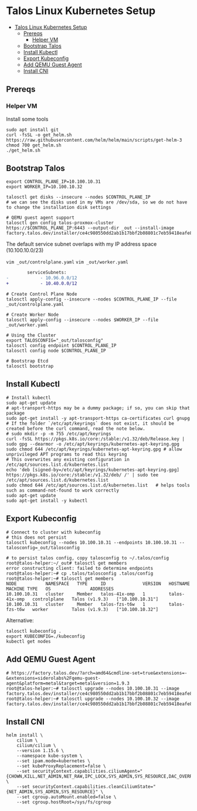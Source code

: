 # Talos Linux Kubernetes Setup

- [Talos Linux Kubernetes Setup](#talos-linux-kubernetes-setup)
  - [Prereqs](#prereqs)
    - [Helper VM](#helper-vm)
  - [Bootstrap Talos](#bootstrap-talos)
  - [Install Kubectl](#install-kubectl)
  - [Export Kubeconfig](#export-kubeconfig)
  - [Add QEMU Guest Agent](#add-qemu-guest-agent)
  - [Install CNI](#install-cni)

## Prereqs

### Helper VM

Install some tools

```shell
sudo apt install git
curl -fsSL -o get_helm.sh https://raw.githubusercontent.com/helm/helm/main/scripts/get-helm-3
chmod 700 get_helm.sh
./get_helm.sh
```

## Bootstrap Talos

```shell
export CONTROL_PLANE_IP=10.100.10.31
export WORKER_IP=10.100.10.32

talosctl get disks --insecure --nodes $CONTROL_PLANE_IP
# we can see the disks used in my VMs are /dev/sda, so we do not have to change the installation disk settings

# QEMU guest agent support
talosctl gen config talos-proxmox-cluster https://$CONTROL_PLANE_IP:6443 --output-dir _out --install-image factory.talos.dev/installer/ce4c980550dd2ab1b17bbf2b08801c7eb59418eafe8f279833297925d67c7515:v1.9.2
```

The default service subnet overlaps with my IP address space (10.100.10.0/23)

`vim _out/controlplane.yaml`
`vim _out/worker.yaml`

```diff
        serviceSubnets:
-            - 10.96.0.0/12
+            - 10.40.0.0/12
```

```shell
# Create Control Plane Node
talosctl apply-config --insecure --nodes $CONTROL_PLANE_IP --file _out/controlplane.yaml

# Create Worker Node
talosctl apply-config --insecure --nodes $WORKER_IP --file _out/worker.yaml

# Using the Cluster
export TALOSCONFIG="_out/talosconfig"
talosctl config endpoint $CONTROL_PLANE_IP
talosctl config node $CONTROL_PLANE_IP

# Bootstrap Etcd
talosctl bootstrap
```

## Install Kubectl

```shell
# Install kubectl
sudo apt-get update
# apt-transport-https may be a dummy package; if so, you can skip that package
sudo apt-get install -y apt-transport-https ca-certificates curl gnupg
# If the folder `/etc/apt/keyrings` does not exist, it should be created before the curl command, read the note below.
# sudo mkdir -p -m 755 /etc/apt/keyrings
curl -fsSL https://pkgs.k8s.io/core:/stable:/v1.32/deb/Release.key | sudo gpg --dearmor -o /etc/apt/keyrings/kubernetes-apt-keyring.gpg
sudo chmod 644 /etc/apt/keyrings/kubernetes-apt-keyring.gpg # allow unprivileged APT programs to read this keyring
# This overwrites any existing configuration in /etc/apt/sources.list.d/kubernetes.list
echo 'deb [signed-by=/etc/apt/keyrings/kubernetes-apt-keyring.gpg] https://pkgs.k8s.io/core:/stable:/v1.32/deb/ /' | sudo tee /etc/apt/sources.list.d/kubernetes.list
sudo chmod 644 /etc/apt/sources.list.d/kubernetes.list   # helps tools such as command-not-found to work correctly
sudo apt-get update
sudo apt-get install -y kubectl
```

## Export Kubeconfig

```shell
# Connect to cluster with kubeconfig
# this does not persist
talosctl kubeconfig --nodes 10.100.10.31 --endpoints 10.100.10.31 --talosconfig=_out/talosconfig

# to persist talos config, copy talosconfig to ~/.talos/config
root@talos-helper:~/_out# talosctl get members
error constructing client: failed to determine endpoints
root@talos-helper:~# cp .talos/talosconfig .talos/config
root@talos-helper:~# talosctl get members
NODE           NAMESPACE   TYPE     ID              VERSION   HOSTNAME        MACHINE TYPE   OS               ADDRESSES
10.100.10.31   cluster     Member   talos-41x-omp   1         talos-41x-omp   controlplane   Talos (v1.9.3)   ["10.100.10.31"]
10.100.10.31   cluster     Member   talos-fzs-t6w   1         talos-fzs-t6w   worker         Talos (v1.9.3)   ["10.100.10.32"]

```

Alternative:

```shell
talosctl kubeconfig .
export KUBECONFIG=./kubeconfig
kubectl get nodes
```

## Add QEMU Guest Agent

```shell
# https://factory.talos.dev/?arch=amd64&cmdline-set=true&extensions=-&extensions=siderolabs%2Fqemu-guest-agent&platform=metal&target=metal&version=1.9.3
root@talos-helper:~# talosctl upgrade --nodes 10.100.10.31 --image factory.talos.dev/installer/ce4c980550dd2ab1b17bbf2b08801c7eb59418eafe8f279833297925d67c7515:v1.9.3
root@talos-helper:~# talosctl upgrade --nodes 10.100.10.32 --image factory.talos.dev/installer/ce4c980550dd2ab1b17bbf2b08801c7eb59418eafe8f279833297925d67c7515:v1.9.3
```

## Install CNI

```shell
helm install \
    cilium \
    cilium/cilium \
    --version 1.15.6 \
    --namespace kube-system \
    --set ipam.mode=kubernetes \
    --set kubeProxyReplacement=false \
    --set securityContext.capabilities.ciliumAgent="{CHOWN,KILL,NET_ADMIN,NET_RAW,IPC_LOCK,SYS_ADMIN,SYS_RESOURCE,DAC_OVERRIDE,FOWNER,SETGID,SETUID}" \
    --set securityContext.capabilities.cleanCiliumState="{NET_ADMIN,SYS_ADMIN,SYS_RESOURCE}" \
    --set cgroup.autoMount.enabled=false \
    --set cgroup.hostRoot=/sys/fs/cgroup
```
